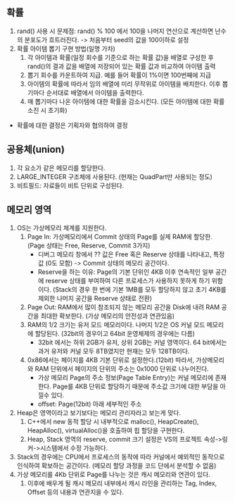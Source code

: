## 확률
1. rand() 사용 시 문제점: rand() % 100 에서 100을 나머지 연산으로 계산하면 난수의 분포도가 흐트러진다. -> 처음부터 seed의 값을 100이하로 설정
2. 확률 아이템 뽑기 구현 방법(일명 가차)
    1) 각 아이템과 확률(일정 회수를 기준으로 하는 확률 값)을 배열로 구성한 후 rand()의 결과 값을 배열에 저장되어 있는 확률 값과 비교하여 아이템 출력
    2) 뽑기 회수를 카운트하여 지급. 예를 들어 확률이 1%이면 100번째에 지급
    3) 아이템의 확률에 따라서 임의 배열에 미리 무작위로 아이템을 배치한다. 이후 뽑기마다 순서대로 배열에서 아이템을 출력한다.
    4) 매 뽑기마다 나온 아이템에 대한 확률을 감소시킨다. (모든 아이템에 대한 확률 소진 시 초기화)
* 확률에 대한 결정은 기획자와 협의하여 결정

## 공용체(union)
1. 각 요소가 같은 메모리를 할당한다.
2. LARGE_INTEGER 구조체에 사용된다. (현재는 QuadPart만 사용되는 정도)
3. 비트필드: 자료들이 비트 단위로 구성된다.

## 메모리 영역
1. OS는 가상메모리 체계를 지원한다.
    1) Page In: 가상메모리에서 Commit 상태의 Page를 실제 RAM에 할당한. (Page 상태는 Free, Reserve, Commit 3가지)
        * 디버그 메모리 창에서 ?? 값은 Free 혹은 Reserve 상태를 나타내고, 특정 값 (0도 모함) -> Commit 상태의 메모리 공간이다.
        * Reserve을 하는 이유: Page의 기본 단위인 4KB 이후 연속적인 일부 공간에 reserve 상태를 부여하여 다른 프로세스가 사용하지 못하게 하기 위함이다. (Stack의 경우 한 번에 기본 1MB를 모두 할당하지 않고 초기 4KB를 제외한 나머지 공간을 Reserve 상태로 전환)
    2) Page Out: RAM에서 많이 참조되지 않는 메모리 공간을 Disk에 내려 RAM 공간을 최대한 확보한다. (가상 메모리의 안전성과 연관있음)
    3) RAM의 1/2 크기는 유저 모드 메모리이다. 나머지 1/2은 OS 커널 모드 메모리에 할당된다. (32bit의 경우이고 64bit 운영체제의 경우에는 다름)
       * 32bit 에서는 하위 2GB가 유저, 상위 2GB는 커널 영역이다. 64 bit에서는 과거 유저와 커널 모두 8TB였지만 현재는 모두 128TB이다.
    4) 0x86에서는 페이지를 4KB 기본 단위로 설정한다.(12bit) 따라서, 가상메모리와 RAM 단위에서 페이지의 단위의 주소는 0x1000 단위로 나누어진다.
        * 가상 메모리 Page의 주소 정보(Page Table Entry)는 커널 메모리에 존재한다. Page를 4KB 단위로 할당하기 때문에 주소값 크기에 대한 부담을 아낄수 있다.
        * offset: Page(12bit) 아래 세부적인 주소
2. Heap은 영역이라고 보기보다는 메모리 관리자라고 보는게 맞다.
    1) C++에서 new 동적 할당 시 내부적으로 malloc(), HeapCreate(), HeapAlloc(), virtualAlloc()을 호출하여 힙 할당을 구현한다.
    2) Heap, Stack 영역의 reserve, commit 크기 설정은 VS의 프로젝트 속성->링커->시스템에서 수정 가능하다.
3. Stack의 경우에는 CPU에서 프로세스의 동작에 따라 커널에서 예외적인 동작으로 인식하여 확보하는 공간이다. (메모리 할당 과정을 코드 단에서 분석할 수 없음)
4. 가상 메모리를 4Kb 단위로 Page를 나누는 것은 캐시 메모리와 연관이 있다.
    1) 이후에 배우게 될 캐시 메모리 내부에서 캐시 라인을 관리하는 Tag, Index, Offset 등의 내용과 연관지을 수 있다.
